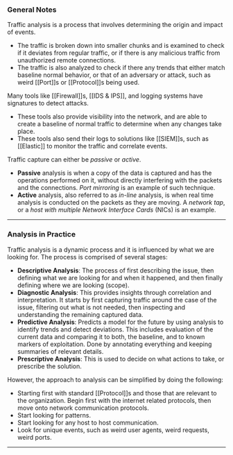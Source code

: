 ### General Notes

Traffic analysis is a process that involves determining the origin and impact of events. 
- The traffic is broken down into smaller chunks and is examined to check if it deviates from regular traffic, or if there is any malicious traffic from unauthorized remote connections.
- The traffic is also analyzed to check if there any trends that either match baseline normal behavior, or that of an adversary or attack, such as weird [[Port]]s or [[Protocol]]s being used.

Many tools like [[Firewall]]s, [[IDS & IPS]], and logging systems have signatures to detect attacks.
- These tools also provide visibility into the network, and are able to create a baseline of normal traffic to determine when any changes take place.
- These tools also send their logs to solutions like [[SIEM]]s, such as [[Elastic]] to monitor the traffic and correlate events.

Traffic capture can either be *passive* or *active*.
- **Passive** analysis is when a copy of the data is captured and has the operations performed on it, without directly interfering with the packets and the connections. *Port mirroring* is an example of such technique.
- **Active** analysis, also referred to as *in-line* analysis, is when real time analysis is conducted on the packets as they are moving. A *network tap*, or a *host with multiple Network Interface Cards* (NICs) is an example.

---
### Analysis in Practice

Traffic analysis is a dynamic process and it is influenced by what we are looking for. The process is comprised of several stages:
- **Descriptive Analysis**: The process of first describing the issue, then defining what we are looking for and when it happened, and then finally defining where we are looking (scope).
- **Diagnostic Analysis**: This provides insights through correlation and interpretation. It starts by first capturing traffic around the case of the issue, filtering out what is not needed, then inspecting and understanding the remaining captured data.
- **Predictive Analysis**: Predicts a model for the future by using analysis to identify trends and detect deviations. This includes evaluation of the current data and comparing it to both, the baseline, and to known markers of exploitation. Done by annotating everything and keeping summaries of relevant details. 
- **Prescriptive Analysis**: This is used to decide on what actions to take, or prescribe the solution.

However, the approach to analysis can be simplified by doing the following:
- Starting first with standard [[Protocol]]s and those that are relevant to the organization. Begin first with the internet related protocols, then move onto network communication protocols.
- Start looking for patterns.
- Start looking for any host to host communication.
- Look for unique events, such as weird user agents, weird requests, weird ports.

---
